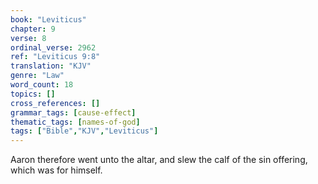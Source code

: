 ```yaml
---
book: "Leviticus"
chapter: 9
verse: 8
ordinal_verse: 2962
ref: "Leviticus 9:8"
translation: "KJV"
genre: "Law"
word_count: 18
topics: []
cross_references: []
grammar_tags: [cause-effect]
thematic_tags: [names-of-god]
tags: ["Bible","KJV","Leviticus"]
---
```

Aaron therefore went unto the altar, and slew the calf of the sin offering, which was for himself.
